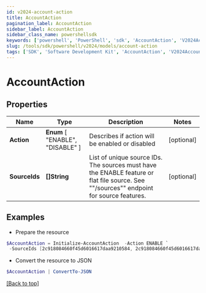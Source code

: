 ```yaml
---
id: v2024-account-action
title: AccountAction
pagination_label: AccountAction
sidebar_label: AccountAction
sidebar_class_name: powershellsdk
keywords: ['powershell', 'PowerShell', 'sdk', 'AccountAction', 'V2024AccountAction'] 
slug: /tools/sdk/powershell/v2024/models/account-action
tags: ['SDK', 'Software Development Kit', 'AccountAction', 'V2024AccountAction']
---
```



# AccountAction

## Properties

Name | Type | Description | Notes
------------ | ------------- | ------------- | -------------
**Action** |  **Enum** [  "ENABLE",    "DISABLE" ] | Describes if action will be enabled or disabled | [optional] 
**SourceIds** | **[]String** | List of unique source IDs. The sources must have the ENABLE feature or flat file source. See ""/sources"" endpoint for source features. | [optional] 

## Examples

- Prepare the resource
```powershell
$AccountAction = Initialize-AccountAction  -Action ENABLE `
 -SourceIds [2c918084660f45d6016617daa9210584, 2c918084660f45d6016617daa9210500]
```

- Convert the resource to JSON
```powershell
$AccountAction | ConvertTo-JSON
```


[[Back to top]](#) 

